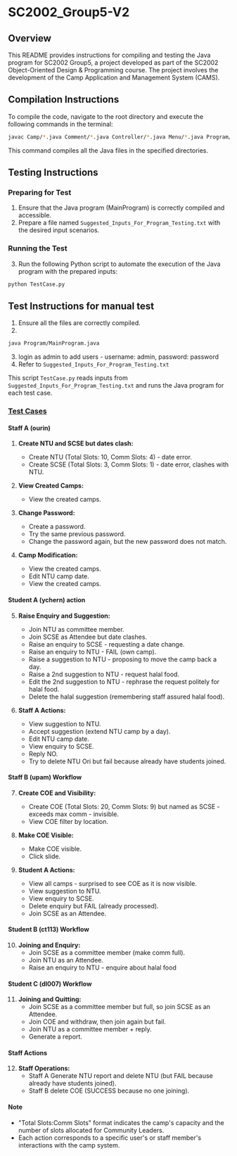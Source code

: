 # SC2002_Group5-V2

## Overview
This README provides instructions for compiling and testing the Java program for SC2002 Group5, a project developed as part of the SC2002 Object-Oriented Design & Programming course. The project involves the development of the Camp Application and Management System (CAMS).

## Compilation Instructions
To compile the code, navigate to the root directory and execute the following commands in the terminal:

```bash
javac Camp/*.java Comment/*.java Controller/*.java Menu/*.java Program/*.java Users/*.java Menu/CampHandlers/*.java Menu/CommentHandler/*.java Menu/CommentHandler/Interfaces/*.java
```

This command compiles all the Java files in the specified directories.

## Testing Instructions
### Preparing for Test
1. Ensure that the Java program (MainProgram) is correctly compiled and accessible.
2. Prepare a file named `Suggested_Inputs_For_Program_Testing.txt` with the desired input scenarios.

### Running the Test
3. Run the following Python script to automate the execution of the Java program with the prepared inputs:

```bash
python TestCase.py
```

## Test Instructions for manual test
1. Ensure all the files are correctly compiled.
2.
```bash
java Program/MainProgram.java
```
3. login as admin to add users - username: admin, password: password
4. Refer to `Suggested_Inputs_For_Program_Testing.txt` 

This script `TestCase.py` reads inputs from `Suggested_Inputs_For_Program_Testing.txt` and runs the Java program for each test case.

### [Test Cases](Suggested_Inputs_For_Program_Testing.txt)

#### Staff A (ourin) 

1. **Create NTU and SCSE but dates clash:**
   - Create NTU (Total Slots: 10, Comm Slots: 4) - date error.
   - Create SCSE (Total Slots: 3, Comm Slots: 1) - date error, clashes with NTU.

2. **View Created Camps:**
   - View the created camps.

3. **Change Password:**
   - Create a password.
   - Try the same previous password.
   - Change the password again, but the new password does not match.

4. **Camp Modification:**
   - View the created camps.
   - Edit NTU camp date.
   - View the created camps.

#### Student A (ychern) action 
5. **Raise Enquiry and Suggestion:**
   - Join NTU as committee member.
   - Join SCSE as Attendee but date clashes.
   - Raise an enquiry to SCSE - requesting a date change.
   - Raise an enquiry to NTU - FAIL (own camp).
   - Raise a suggestion to NTU - proposing to move the camp back a day.
   - Raise a 2nd suggestion to NTU - request halal food.
   - Edit the 2nd suggestion to NTU - rephrase the request politely for halal food.
   - Delete the halal suggestion (remembering staff assured halal food).


6. **Staff A Actions:**
   - View suggestion to NTU.
   - Accept suggestion (extend NTU camp by a day).
   - Edit NTU camp date.
   - View enquiry to SCSE.
   - Reply NO.
   - Try to delete NTU Ori but fail because already have students joined.

#### Staff B (upam) Workflow

7. **Create COE and Visibility:**
   - Create COE (Total Slots: 20, Comm Slots: 9) but named as SCSE - exceeds max comm - invisible.
   - View COE filter by location.

8. **Make COE Visible:**
   - Make COE visible.
   - Click slide.

9. **Student A Actions:**
   - View all camps - surprised to see COE as it is now visible.
   - View suggestion to NTU.
   - View enquiry to SCSE.
   - Delete enquiry but FAIL (already processed).
   - Join SCSE as an Attendee.

#### Student B (ct113) Workflow

10. **Joining and Enquiry:**
    - Join SCSE as a committee member (make comm full).
    - Join NTU as an Attendee.
    - Raise an enquiry to NTU - enquire about halal food

#### Student C (dl007) Workflow

11. **Joining and Quitting:**
    - Join SCSE as a committee member but full, so join SCSE as an Attendee.
    - Join COE and withdraw, then join again but fail.
    - Join NTU as a committee member + reply.
    - Generate a report.

#### Staff Actions

12. **Staff Operations:**
    - Staff A Generate NTU report and delete NTU (but FAIL because already have students joined).
    - Staff B delete COE (SUCCESS because no one joining).

#### Note
   - "Total Slots:Comm Slots" format indicates the camp's capacity and the number of slots allocated for Community Leaders.
   - Each action corresponds to a specific user's or staff member's interactions with the camp system.
